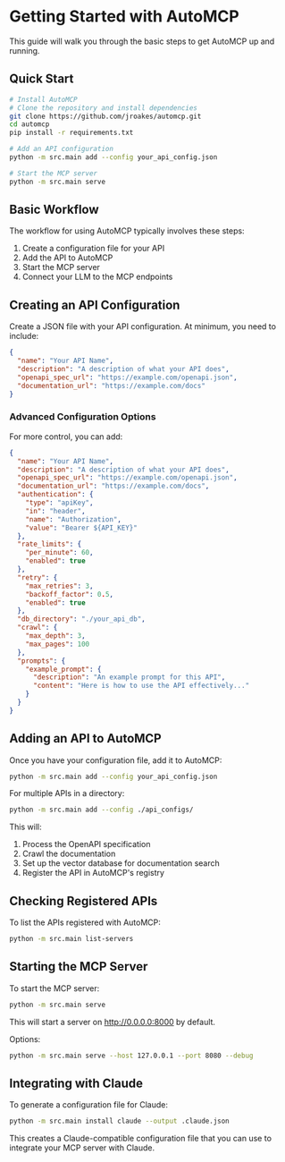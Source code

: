 # Getting Started with AutoMCP

This guide will walk you through the basic steps to get AutoMCP up and running.

## Quick Start

```bash
# Install AutoMCP
# Clone the repository and install dependencies
git clone https://github.com/jroakes/automcp.git
cd automcp
pip install -r requirements.txt

# Add an API configuration
python -m src.main add --config your_api_config.json

# Start the MCP server
python -m src.main serve
```

## Basic Workflow

The workflow for using AutoMCP typically involves these steps:

1. Create a configuration file for your API
2. Add the API to AutoMCP
3. Start the MCP server
4. Connect your LLM to the MCP endpoints

## Creating an API Configuration

Create a JSON file with your API configuration. At minimum, you need to include:

```json
{
  "name": "Your API Name",
  "description": "A description of what your API does",
  "openapi_spec_url": "https://example.com/openapi.json",
  "documentation_url": "https://example.com/docs"
}
```

### Advanced Configuration Options

For more control, you can add:

```json
{
  "name": "Your API Name",
  "description": "A description of what your API does",
  "openapi_spec_url": "https://example.com/openapi.json",
  "documentation_url": "https://example.com/docs",
  "authentication": {
    "type": "apiKey",
    "in": "header",
    "name": "Authorization",
    "value": "Bearer ${API_KEY}"
  },
  "rate_limits": {
    "per_minute": 60,
    "enabled": true
  },
  "retry": {
    "max_retries": 3,
    "backoff_factor": 0.5,
    "enabled": true
  },
  "db_directory": "./your_api_db",
  "crawl": {
    "max_depth": 3,
    "max_pages": 100
  },
  "prompts": {
    "example_prompt": {
      "description": "An example prompt for this API",
      "content": "Here is how to use the API effectively..."
    }
  }
}
```

## Adding an API to AutoMCP

Once you have your configuration file, add it to AutoMCP:

```bash
python -m src.main add --config your_api_config.json
```

For multiple APIs in a directory:

```bash
python -m src.main add --config ./api_configs/
```

This will:
1. Process the OpenAPI specification
2. Crawl the documentation
3. Set up the vector database for documentation search
4. Register the API in AutoMCP's registry

## Checking Registered APIs

To list the APIs registered with AutoMCP:

```bash
python -m src.main list-servers
```

## Starting the MCP Server

To start the MCP server:

```bash
python -m src.main serve
```

This will start a server on http://0.0.0.0:8000 by default.

Options:
```bash
python -m src.main serve --host 127.0.0.1 --port 8080 --debug
```

## Integrating with Claude

To generate a configuration file for Claude:

```bash
python -m src.main install claude --output .claude.json
```

This creates a Claude-compatible configuration file that you can use to integrate your MCP server with Claude. 